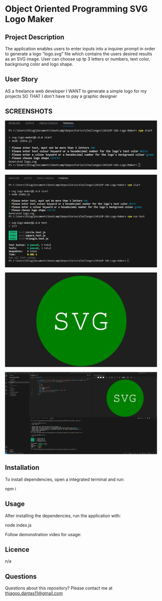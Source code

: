 # Object Oriented Programming SVG Logo Maker

## Project Description

The application enables users to enter inputs into a inquirer prompt in order to generate a logo "logo.svg" file which contains the users desired results as an SVG image. User can choose up tp 3 letters or numbers, text color, backgroung color and logo shape.

## User Story

AS a freelance web developer
I WANT to generate a simple logo for my projects
SO THAT I don't have to pay a graphic designer

## SCREENSHOTS

![Command line application](https://github.com/Dantas11/OOP-SVG-Logo-Maker/blob/main/images/command-line-application.png)

![Testing](https://github.com/Dantas11/OOP-SVG-Logo-Maker/blob/main/images/testing.png)

![Generated logo](https://github.com/Dantas11/OOP-SVG-Logo-Maker/blob/main/images/generated-logosvg.png)

![Generated logo](https://github.com/Dantas11/OOP-SVG-Logo-Maker/blob/main/images/project-10.png)

## Installation

To install dependencies, open a integrated terminal and run:

npm i

## Usage

After installing the dependencies, run the application with:

node index.js

Follow demonstration video for usage: 

## Licence

n/a

## Questions

Questions about this repository? Please contact me at thiagoo.dantas11@gmail.com
